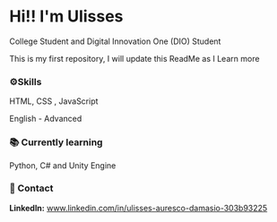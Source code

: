 # Hi!! I'm Ulisses 

College Student and Digital Innovation One (DIO) Student

This is my first repository, I will update this ReadMe as I Learn more


### :gear:Skills
HTML, CSS , JavaScript

English - Advanced

### :books: Currently learning

Python, C# and Unity Engine

### :handshake: Contact

**LinkedIn:** www.linkedin.com/in/ulisses-auresco-damasio-303b93225

